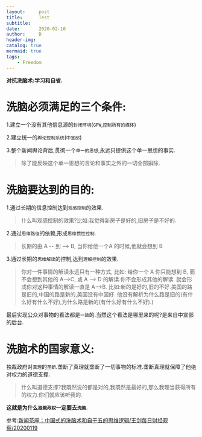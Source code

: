 ```yaml
---
layout:     post
title:      Test
subtitle:   
date:       2020-02-10
author:     D
header-img: 
catalog: true
mermaid: true
tags:
    - Freedom
---
```



**对抗洗脑术:学习和自省.**

# 洗脑必须满足的三个条件:

1.建立一个没有其他信息源的`封闭环境`(`GFW`,`控制所有的媒体`)<br>

2.建立统一的`舆论控制系统`(`中宣部`)<br>

3.整个新闻舆论背后,贯彻一个`单一的思想`,永远只提供这个单一思想的事实.<br>
>除了能反映这个单一思想的言论和事实之外的一切全部摒除.


# 洗脑要达到的目的:

1.通过长期的信息控制达到`观感控制`的效果.<br>
>什么叫观感控制的效果?比如:我觉得新房子是好的,旧房子是不好的.

2.通过`思维路径`的依赖,形成`思维惯性控制`.
>长期的由 A -- 到 --> B, 当你给他一个A 的时候,他就会想到 B

3.通过长期的`思维解读`的控制,达到`理解控制`的效果.
>你对一件事情的解读永远只有一种方式, 比如: 给你一个 A 你只能想到 B, 而不会想到其他的 A-->C, 或 A --> D 的解读.你不会形成其他的解读. 就会形成你对这种事情的解读一直是 A-->B. 比如:新的是好的,旧的不好.美国的路是旧的,中国的路是新的,美国没有中国好. 他没有解析为什么路是旧的(有什么好有什么不好),为什么路是新的(有什么好有什么不好).)

最后实现公众对事物的看法都是`一致`的.当然这个看法是哪里来的呢?是来自中宣部的后台.<br>

# 洗脑术的国家意义:

独裁政府对`真理`的`垄断`.垄断了真理就垄断了一切事物的标准.垄断真理就保障了他绝对权力的道德支撑.<br>
>什么叫道德支撑?我既然说的都是对的,我既然是最好的,那么我理当获得所有的权力.你们就应该听我的.


**这就是为什么`独裁政权`一定要去`洗脑`.**

参考:[新闻茶座：中国式的洗脑术和自干五的思维逻辑/王剑每日财经观察/20200119](https://www.youtube.com/watch?v=A6bhP7Ku7K8)
